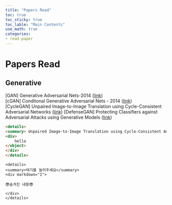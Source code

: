 ```yaml
---
title: "Papers Read"
toc: true
toc_sticky: true
toc_lable: "Main Contents"
use_math: true
categories:
- read paper
---
```




# Papers Read



## Generative

[GAN] Generative Adversarial Nets-2014 ([link](https://arxiv.org/abs/1406.2661))  
[cGAN] Conditonal Generative Adversarial Nets - 2014  ([link](https://arxiv.org/abs/1411.1784))   
[CycleGAN] Unpaired Image-to-Image Translation using Cycle-Consistent Adversarial Networks ([link](https://arxiv.org/abs/1703.10593))
[DefenseGAN] Protecting Classifiers against Adversarial Attacks using Generative Models ([link](https://arxiv.org/abs/1805.06605))







```html
<details>
<summary> Unpaired Image-to-Image Translation using Cycle-Consistent Adversarial Networks </summary>
<div>
    hello
</object>
</div>
</details>
```





```
<details>
<summary>여기를 눌러주세요</summary>
<div markdown="1">       

😎숨겨진 내용😎

</div>
</details>
```
